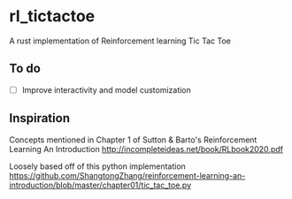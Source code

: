 # rl_tictactoe

A rust implementation of Reinforcement learning Tic Tac Toe

## To do
- [ ] Improve interactivity and model customization

## Inspiration
Concepts mentioned in Chapter 1 of Sutton & Barto's Reinforcement Learning An Introduction
http://incompleteideas.net/book/RLbook2020.pdf

Loosely based off of this python implementation https://github.com/ShangtongZhang/reinforcement-learning-an-introduction/blob/master/chapter01/tic_tac_toe.py
